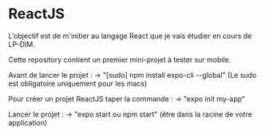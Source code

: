 # ReactJS

L'objectif est de m'initier au langage React que je vais étudier en cours de LP-DIM.

Cette repository contient un premier mini-projet à tester sur mobile.

Avant de lancer le projet : 
    -> "[sudo] npm install expo-cli --global"
(Le sudo est obligatoire uniquement pour les macs)

Pour créer un projet ReactJS taper la commande :
    -> "expo init my-app"   

Lancer le projet :
    -> "expo start ou npm start" (être dans la racine de votre application)
